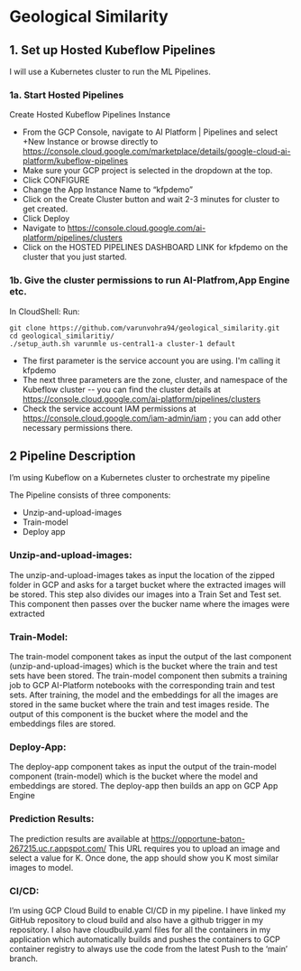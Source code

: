 # Geological Similarity

## 1. Set up Hosted Kubeflow Pipelines

I will use a Kubernetes cluster to run the ML Pipelines.

### 1a. Start Hosted Pipelines
Create Hosted Kubeflow Pipelines Instance

* From the GCP Console, navigate to AI Platform | Pipelines and select +New Instance or browse directly to https://console.cloud.google.com/marketplace/details/google-cloud-ai-platform/kubeflow-pipelines
* Make sure your GCP project is selected in the dropdown at the top.
* Click CONFIGURE
* Change the App Instance Name to “kfpdemo”
* Click on the Create Cluster button and wait 2-3 minutes for cluster to get created.
* Click Deploy
* Navigate to https://console.cloud.google.com/ai-platform/pipelines/clusters
* Click on the HOSTED PIPELINES DASHBOARD LINK for kfpdemo on the cluster that you just started.

### 1b. Give the cluster permissions to run AI-Platfrom,App Engine etc.

In CloudShell:
Run:
```
git clone https://github.com/varunvohra94/geological_similarity.git
cd geological_similaritiy/
./setup_auth.sh varunmle us-central1-a cluster-1 default
```
* The first parameter is the service account you are using. I'm calling it kfpdemo
* The next three parameters are the zone, cluster, and namespace of the Kubeflow cluster -- you can find the cluster details at https://console.cloud.google.com/ai-platform/pipelines/clusters
* Check the service account IAM permissions at https://console.cloud.google.com/iam-admin/iam ; you can add other necessary permissions there.

## 2 Pipeline Description

I’m using Kubeflow on a Kubernetes cluster to orchestrate my pipeline

The Pipeline consists of three components:

* Unzip-and-upload-images
* Train-model
* Deploy app

### Unzip-and-upload-images:

The unzip-and-upload-images takes as input the location of the zipped folder in GCP and asks for a target bucket where the extracted images will be stored. This step also divides our images into a Train Set and Test set. This component then passes over the bucker name where the images were extracted

### Train-Model:

The train-model component takes as input the output of the last component (unzip-and-upload-images) which is the bucket where the train and test sets have been stored. The train-model component then submits a training job to GCP AI-Platform notebooks with the corresponding train and test sets. After training, the model and the embeddings for all the images are stored in the same bucket where the train and test images reside. The output of this component is the bucket where the model and the embeddings files are stored. 

### Deploy-App:

The deploy-app component takes as input the output of the train-model component (train-model) which is the bucket where the model and embeddings are stored. The deploy-app then builds an app on GCP App Engine 

### Prediction Results:

The prediction results are available at 
https://opportune-baton-267215.uc.r.appspot.com/
This URL requires you to upload an image and select a value for K. Once done, the app should show you K most similar images to model.

### CI/CD:

I’m using GCP Cloud Build to enable CI/CD in my pipeline. I have linked my GitHub repository to cloud build and also have a github trigger in my repository. I also have cloudbuild.yaml files for all the containers in my application which automatically builds and pushes the containers to GCP container registry to always use the code from the latest Push to the ‘main’ branch. 
